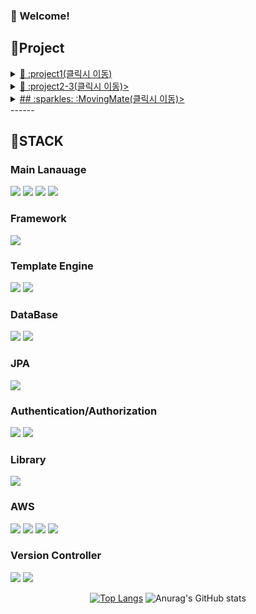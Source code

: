 
### :wave: Welcome!


<!-- TASTEYOM -->
## :meat_on_bone:Project
<details>
<summary><a href="https://github.com/yyy2724/project1/"> 🥇 :project1(클릭시 이동) </a></summary>
<div align="center">

![image](https://github.com/yyy2724/yyy2724/assets/93104606/73576d9d-dd33-4c8c-a6fe-45d53a3aaf6c)
<br><br>
![기본 CRUD](https://github.com/yyy2724/yyy2724/assets/93104606/a60e8479-e649-4985-a850-d87ce35f4f39)


- 첫 번째 포트폴리오 입니다. 마켓컬리를 벤치마킹한 홈쇼핑입니다.
- 기본에 충실하였습니다.
  
</div>
</details>

<details>
<summary><a href="https://github.com/yyy2724/project2-3/"> 🥈 :project2-3(클릭시 이동)> </a></summary>

![image](https://github.com/yyy2724/yyy2724/assets/93104606/21469dfa-833d-405f-a01c-3c1bbad248df)

- 2-3번째 프로젝트 입니다. 프리랜서와 업체를 매치시키는 웹 서비스입니다.
- 첫 번째 프로젝트에 비해 다양한 기능에 도전하였습니다.
</details>

<details>
<summary><a href="https://github.com/yyy2724/MovingMate/"> ## :sparkles:  :MovingMate(클릭시 이동)> </a></summary>

![이사신청, 찾기](https://github.com/yyy2724/yyy2724/assets/93104606/fab54db1-1ffd-46e7-96f7-5a39c9a67cf4)

- 4번째 프로젝트, 이 프로젝트는 개인 프로젝트입니다.
- 첫 번째 프로젝트에 비해 다양한 기능에 도전하였습니다.

</details>
------


## :meat_on_bone:STACK 
<!-- Language -->
### Main Lanauage
<img src="https://img.shields.io/badge/java-%23007396.svg?&style=for-the-badge&logo=java&logoColor=white" /> <img src="https://img.shields.io/badge/javascript-%23F7DF1E.svg?&style=for-the-badge&logo=javascript&logoColor=black" />
<img src="https://img.shields.io/badge/html5-%23E34F26.svg?&style=for-the-badge&logo=html5&logoColor=white" /> <img src="https://img.shields.io/badge/css3-%231572B6.svg?&style=for-the-badge&logo=css3&logoColor=white" />

### Framework
<img src="https://img.shields.io/badge/spring-%236DB33F.svg?&style=for-the-badge&logo=spring&logoColor=white" />

### Template Engine
<img src="https://img.shields.io/badge/thymeleaf-%23005F0F.svg?&style=for-the-badge&logo=thymeleaf&logoColor=white" /> <img src="https://img.shields.io/badge/JSP-3776AB?style=for-the-badge&logo=JSP&logoColor=white">

### DataBase
<img src="https://img.shields.io/badge/mysql-%234479A1.svg?&style=for-the-badge&logo=mysql&logoColor=white" /> <img src="https://img.shields.io/badge/oracle-%23F80000.svg?&style=for-the-badge&logo=oracle&logoColor=white" />

### JPA
<img src="https://img.shields.io/badge/JPA-%23232F3E.svg?&style=for-the-badge&logo=JPA&logoColor=white"/>

### Authentication/Authorization
<img src="https://img.shields.io/badge/Spring Security-%23007396.svg?&style=for-the-badge&logo=Spring Security&logoColor=white" /> <img src="https://img.shields.io/badge/OAuth2.0-3776AB?style=for-the-badge&logo=OAuth2.0&logoColor=white">

### Library
<img src="https://img.shields.io/badge/lombok-%23F80000.svg?&style=for-the-badge&logo=lombok&logoColor=white" />

### AWS
<img src="https://img.shields.io/badge/amazon%20aws-%23232F3E.svg?&style=for-the-badge&logo=amazon%20aws&logoColor=white" /> <img src="https://img.shields.io/badge/EC2-%23E34F26.svg?&style=for-the-badge&logo=EC2&logoColor=white" />
<img src="https://img.shields.io/badge/S3-%23232F3E.svg?&style=for-the-badge&logo=S3&logoColor=white"/> <img src="https://img.shields.io/badge/RDS-%23F7DF1E.svg?&style=for-the-badge&logo=RDS&logoColor=black" />

### Version Controller
<img src="https://img.shields.io/badge/git-%23F05032.svg?&style=for-the-badge&logo=git&logoColor=white" /> <img src="https://img.shields.io/badge/github-%23181717.svg?&style=for-the-badge&logo=github&logoColor=white" />

<div align="center">
  
<!-- most used language -->
[![Top Langs](https://github-readme-stats.vercel.app/api/top-langs/?username=delay-100&layout=compact)](https://github.com/delay-100/github-readme-stats) <!-- Github Status --> ![Anurag's GitHub stats](https://github-readme-stats.vercel.app/api?username=delay-100&show_icons=true&theme=dracula)

</div>
